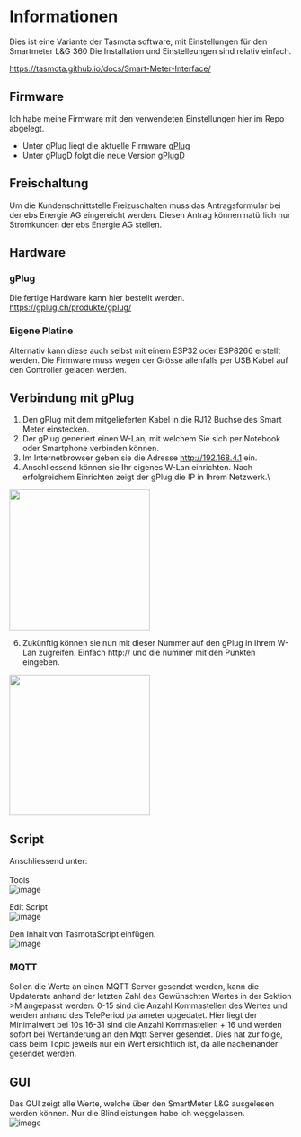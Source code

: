 # Informationen
Dies ist eine Variante der Tasmota software, mit Einstellungen für den Smartmeter L&G 360 
Die Installation und Einstelleungen sind relativ einfach. 

https://tasmota.github.io/docs/Smart-Meter-Interface/

## Firmware 
Ich habe meine Firmware mit den verwendeten Einstellungen hier im Repo abgelegt. 
* Unter gPlug liegt die aktuelle Firmware [gPlug](gPlug/)
* Unter gPlugD folgt die neue Version [gPlugD](gPlugD%20(neue%20Version)/)

## Freischaltung 
Um die Kundenschnittstelle Freizuschalten muss das Antragsformular bei der ebs Energie AG eingereicht werden. 
Diesen Antrag können natürlich nur Stromkunden der ebs Energie AG stellen. 

## Hardware 
### gPlug
Die fertige Hardware kann hier bestellt werden. https://gplug.ch/produkte/gplug/

### Eigene Platine
Alternativ kann diese auch selbst mit einem ESP32 oder ESP8266 erstellt werden. 
Die Firmware muss wegen der Grösse allenfalls per USB Kabel auf den Controller geladen werden. 

## Verbindung mit gPlug
1. Den gPlug mit dem mitgelieferten Kabel in die RJ12 Buchse des Smart Meter einstecken.
2. Der gPlug generiert einen W-Lan, mit welchem Sie sich per Notebook oder Smartphone verbinden können.
3. Im Internetbrowser geben sie die Adresse http://192.168.4.1 ein.
4. Anschliessend können sie Ihr eigenes W-Lan einrichten. Nach erfolgreichem Einrichten zeigt der gPlug die IP in Ihrem Netzwerk.\
<img src="https://github.com/NikLuy/ebsTasmota/assets/7451747/fc4f3de8-9f6d-42be-8758-3037be5f79b6" width="250" >

6. Zukünftig können sie nun mit dieser Nummer auf den gPlug in Ihrem W-Lan zugreifen. Einfach http:// und die nummer mit den Punkten eingeben.
<img src="https://github.com/NikLuy/ebsTasmota/assets/7451747/2ea7eefb-bf86-4915-8735-7affff76ab8c" width="250" >

## Script
Anschliessend unter: \
\
Tools \
![image](https://github.com/NikLuy/ebsTasmota/assets/7451747/9fd86a51-58a3-4d80-9c52-2e82832a23ea)

Edit Script \
![image](https://github.com/NikLuy/ebsTasmota/assets/7451747/856d40e3-f778-4f03-aeaf-6496f9e38ba2)

Den Inhalt von TasmotaScript einfügen. \
![image](https://github.com/NikLuy/ebsTasmota/assets/7451747/7e514ff7-416e-465b-9ebd-ba3c168a32c1)

### MQTT
Sollen die Werte an einen MQTT Server gesendet werden, kann die Updaterate anhand der letzten Zahl des Gewünschten Wertes in der Sektion >M angepasst werden.
0-15 sind die Anzahl Kommastellen des Wertes und werden anhand des TelePeriod parameter upgedatet. Hier liegt der Minimalwert bei 10s
16-31 sind die Anzahl Kommastellen + 16 und werden sofort bei Wertänderung an den Mqtt Server gesendet. Dies hat zur folge, dass beim Topic jeweils nur ein Wert ersichtlich ist, da alle nacheinander gesendet werden.

## GUI
Das GUI zeigt alle Werte, welche über den SmartMeter L&G ausgelesen werden können. 
Nur die Blindleistungen habe ich weggelassen. \
![image](https://github.com/NikLuy/ebsTasmota/assets/7451747/e2b9d342-4ddb-4041-a1db-78ddab48bee7)
